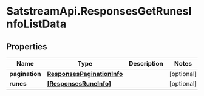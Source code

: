 # SatstreamApi.ResponsesGetRunesInfoListData

## Properties
Name | Type | Description | Notes
------------ | ------------- | ------------- | -------------
**pagination** | [**ResponsesPaginationInfo**](ResponsesPaginationInfo.md) |  | [optional] 
**runes** | [**[ResponsesRuneInfo]**](ResponsesRuneInfo.md) |  | [optional] 


